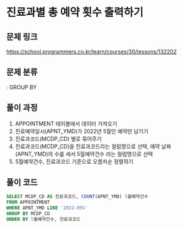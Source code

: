 # 진료과별 총 예약 횟수 출력하기

## 문제 링크

https://school.programmers.co.kr/learn/courses/30/lessons/132202

## 문제 분류

: GROUP BY

## 풀이 과정

1. APPOINTMENT 테이블에서 데이터 가져오기
2. 진료예약일시(APNT_YMD)가 2022년 5월인 예약만 남기기
3. 진료과코드(MCDP_CD) 별로 묶어주기
4. 진료과코드(MCDP_CD)을 진료과코드라는 컬럼명으로 선택, 얘약 날짜(APNT_YMD)의 수를 세서 5월예약건수 라는 컬럼명으로 선택
5. 5월예약건수, 진료과코드 기준으로 오름차순 정렬하기

## 풀이 코드

```sql
SELECT MCDP_CD AS 진료과코드, COUNT(APNT_YMD) 5월예약건수
FROM APPOINTMENT
WHERE APNT_YMD LIKE '2022-05%'
GROUP BY MCDP_CD
ORDER BY 5월예약건수, 진료과코드
```
